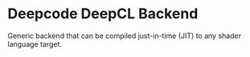 # Deepcode DeepCL Backend

Generic backend that can be compiled just-in-time (JIT) to any shader language target.
